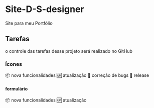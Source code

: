 # Site-D-S-designer
Site para meu Portfólio 

## Tarefas
o controle das tarefas desse projeto será realizado no GitHub

### Ícones

:package: nova funcionalidades
:up: atualização
:bug: correção de bugs
:checkered_flag: release

#### formulário

:package: nova funcionalidades
:up: atualização
